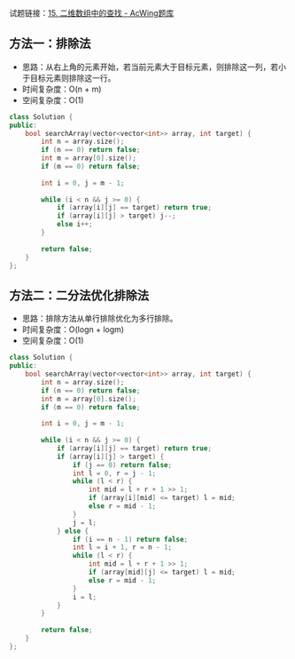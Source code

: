 试题链接：[15. 二维数组中的查找 - AcWing题库](https://www.acwing.com/problem/content/description/16/)
## 方法一：排除法

- 思路：从右上角的元素开始，若当前元素大于目标元素，则排除这一列，若小于目标元素则排除这一行。
- 时间复杂度：O(n + m)
- 空间复杂度：O(1)

```cpp
class Solution {
public:
    bool searchArray(vector<vector<int>> array, int target) {
        int n = array.size();
        if (n == 0) return false;
        int m = array[0].size();
        if (m == 0) return false;
        
        int i = 0, j = m - 1;
        
        while (i < n && j >= 0) {
            if (array[i][j] == target) return true;
            if (array[i][j] > target) j--;
            else i++;
        }
        
        return false;
    }
};
```

## 方法二：二分法优化排除法

- 思路：排除方法从单行排除优化为多行排除。
- 时间复杂度：O(logn + logm)
- 空间复杂度：O(1)

```cpp
class Solution {
public:
    bool searchArray(vector<vector<int>> array, int target) {
        int n = array.size();
        if (n == 0) return false;
        int m = array[0].size();
        if (m == 0) return false;
        
        int i = 0, j = m - 1;
        
        while (i < n && j >= 0) {
            if (array[i][j] == target) return true;
            if (array[i][j] > target) {
                if (j == 0) return false;
                int l = 0, r = j - 1;
                while (l < r) {
                    int mid = l + r + 1 >> 1;
                    if (array[i][mid] <= target) l = mid;
                    else r = mid - 1;
                }
                j = l;
            } else {
                if (i == n - 1) return false;
                int l = i + 1, r = n - 1;
                while (l < r) {
                    int mid = l + r + 1 >> 1;
                    if (array[mid][j] <= target) l = mid;
                    else r = mid - 1;
                }
                i = l;
            }
        }
        
        return false;
    }
};
```

